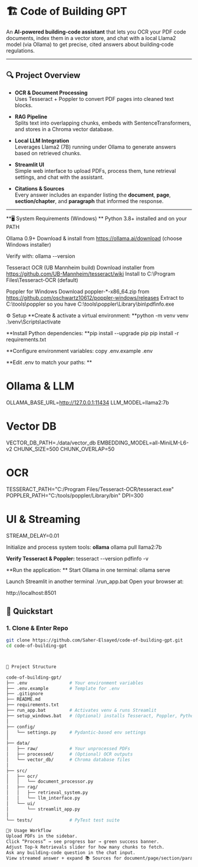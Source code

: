 # 🏗️ Code of Building GPT

An **AI-powered building-code assistant** that lets you OCR your PDF code documents, index them in a vector store, and chat with a local Llama2 model (via Ollama) to get precise, cited answers about building‐code regulations.

---

## 🔍 Project Overview

- **OCR & Document Processing**  
  Uses Tesseract + Poppler to convert PDF pages into cleaned text blocks.

- **RAG Pipeline**  
  Splits text into overlapping chunks, embeds with SentenceTransformers, and stores in a Chroma vector database.

- **Local LLM Integration**  
  Leverages Llama2 (7B) running under Ollama to generate answers based on retrieved chunks.

- **Streamlit UI**  
  Simple web interface to upload PDFs, process them, tune retrieval settings, and chat with the assistant.

- **Citations & Sources**  
  Every answer includes an expander listing the **document**, **page**, **section/chapter**, and **paragraph** that informed the response.

---

 **🖥️ System Requirements (Windows) **
Python 3.8+ installed and on your PATH

Ollama 0.9+
Download & install from https://ollama.ai/download (choose Windows installer)

Verify with:
ollama --version

Tesseract OCR (UB Mannheim build)
Download installer from https://github.com/UB-Mannheim/tesseract/wiki
Install to C:\Program Files\Tesseract-OCR (default)

Poppler for Windows
Download poppler-*-x86_64.zip from https://github.com/oschwartz10612/poppler-windows/releases
Extract to C:\tools\poppler so you have C:\tools\poppler\Library\bin\pdfinfo.exe

⚙️ Setup
**Create & activate a virtual environment:
**python -m venv venv
.\venv\Scripts\activate

**Install Python dependencies:
**pip install --upgrade pip
pip install -r requirements.txt

**Configure environment variables:
copy .env.example .env

**Edit .env to match your paths:
**
# Ollama & LLM
OLLAMA_BASE_URL=http://127.0.0.1:11434
LLM_MODEL=llama2:7b

# Vector DB
VECTOR_DB_PATH=./data/vector_db
EMBEDDING_MODEL=all-MiniLM-L6-v2
CHUNK_SIZE=500
CHUNK_OVERLAP=50

# OCR
TESSERACT_PATH="C:/Program Files/Tesseract-OCR/tesseract.exe"
POPPLER_PATH="C:/tools/poppler/Library/bin"
DPI=300

# UI & Streaming
STREAM_DELAY=0.01

Initialize and process system tools:
**ollama**
ollama pull llama2:7b

**Verify Tesseract & Poppler:**
tesseract --version
pdfinfo -v

**Run the application:
**
Start Ollama in one terminal:
ollama serve

Launch Streamlit in another terminal
.\run_app.bat
Open your browser at:

http://localhost:8501

## 🚀 Quickstart

### 1. Clone & Enter Repo
```bash
git clone https://github.com/Saher-Elsayed/code-of-building-gpt.git
cd code-of-building-gpt



📂 Project Structure

code-of-building-gpt/
├── .env                # Your environment variables
├── .env.example        # Template for .env
├── .gitignore
├── README.md
├── requirements.txt
├── run_app.bat         # Activates venv & runs Streamlit
├── setup_windows.bat   # (Optional) installs Tesseract, Poppler, Python deps
│
├── config/
│   └── settings.py     # Pydantic-based env settings
│
├── data/
│   ├── raw/            # Your unprocessed PDFs
│   ├── processed/      # (Optional) OCR outputs
│   └── vector_db/      # Chroma database files
│
├── src/
│   ├── ocr/
│   │   └── document_processor.py
│   ├── rag/
│   │   ├── retrieval_system.py
│   │   └── llm_interface.py
│   └── ui/
│       └── streamlit_app.py
│
└── tests/              # PyTest test suite

🏃‍♀️ Usage Workflow
Upload PDFs in the sidebar.
Click “Process” → see progress bar → green success banner.
Adjust Top-k Retrievals slider for how many chunks to fetch.
Ask any building-code question in the chat input.
View streamed answer + expand 📚 Sources for document/page/section/paragraph.
